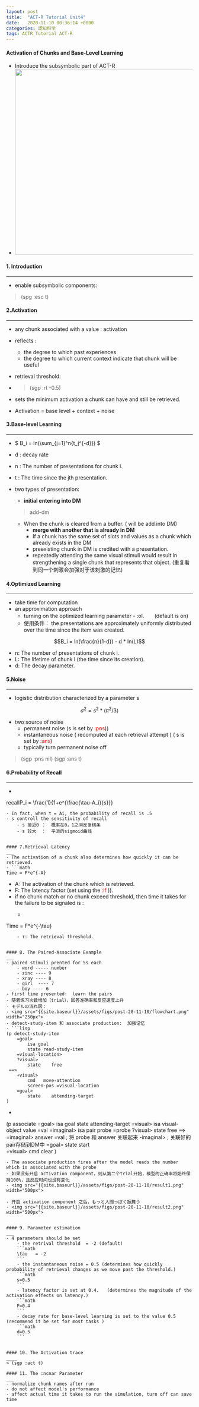 ```yaml
---
layout: post
title:  "ACT-R Tutorial Unit4"
date:   2020-11-10 00:36:14 +0800
categories: 認知科学
tags: ACTR_Tutorial ACT-R
---
```

#### Activation of Chunks and Base-Level Learning
-  Introduce the subsymbolic part of ACT-R
- <img src="{{site.baseurl}}/assets/figs/post-20-11-10/result2.png" width="500px">


#### 1. Introduction
___
- enable subsymbolic components:
> (spg :esc t)

#### 2.Activation
___
- any chunk associated with a value : activation
- reflects :
	- the degree to which past experiences
	- the degree to which current context indicate that chunk will be useful
- retrieval threshold:
- > (sgp :rt -0.5)
- sets the minimum activation a chunk can have and still be retrieved.

- Activation  = base level + context + noise

#### 3.Base-level Learning
___
- $ B_i = ln(\sum_{j=1}^n{t_j^{-d}}) $
- d : decay rate
- n : The number of presentations for chunk i.
- t  : The time since the jth presentation.
- two types of presentation:
	- **initial entering into DM**
	> add-dm

	- When the chunk is cleared from a buffer. ( will be add into DM)
		- **merge with another that is already in DM**
		- If a chunk has the same set of slots and values as a chunk which already exists in the DM
		- preexisting chunk in DM is credited with a presentation.
		- repeatedly attending the same visual stimuli would result in strengthening a single chunk that represents that object. (重复看到同一个刺激会加强对于该刺激的记忆)

#### 4.Optimized Learning
___
- take time for computation
- an approximation approach
	- turning on the optimized learning parameter - :ol.　　(default  is  on)
	- 使用条件： the presentations are approximately uniformly distributed over the time since the item was created.
```math
B_i = ln(\frac{n}{1-d}) - d * ln(L)
```
- n: The number of presentations of chunk i.
- L: The lifetime of chunk i (the time since its creation).
- d: The decay parameter.


#### 5.Noise
___
- logistic distribution characterized by a parameter s
```math
\sigma^2 = s^2*(\pi^2/3)
```
- two source of noise
	- permanent noise (s is set by <span style="color:red"> :pns</span>))
	- instantaneous noise  ( recomputed at each retrieval attempt )   ( s is set by <span style="color:red"> :ans</span>)
	- typically turn permanent noise off
> (sgp :pns nil)
 (sgp :ans t)

#### 6.Probability of Recall
___
-  ```math
recallP_i = \frac{1}{1+e^{\frac{\tau-A_i}{s}}}
```
- In fact, when τ = Ai, the probability of recall is .5
- s controll the sensitivity of recall
	- s 接近0 ：  概率在0，1之间反复横条
	- s 较大  ：  平滑的sigmoid曲线


#### 7.Retrieval Latency
___
- The activation of a chunk also determines how quickly it can be retrieved.
- ```math
Time = F*e^{-A}
```
- A: The activation of the chunk which is retrieved.
- F: The latency factor (set using the <span style="color:red"> :lf </span>)).
- if no chunk match or no chunk exceed threshold, then time it takes for the failure to be signaled is :
	- ```math
 Time = F*e^{-\tau}
```
	- τ: The retrieval threshold.


#### 8. The Paired-Associate Example
___
- paired stimuli prented for 5s each
	- word ----- number
	- zinc ---- 9
	- xray ---- 8
	- girl  ---- 7
	- boy ---- 6
- first time presented:  learn the pairs
- 随着练习次数增加（trial），回答准确率和反应速度上升
- モデルの流れ図：
- <img src="{{site.baseurl}}/assets/figs/post-20-11-10/flowchart.png" width="250px">
- detect-study-item 和 associate production:  加强记忆
- ```lisp
(p detect-study-item
    =goal>
		isa goal
		state read-study-item
	=visual-location>
    ?visual>
    	state    free
 ==>
   	+visual>
    	cmd   move-attention
    	screen-pos =visual-location
	=goal>
    	state    attending-target
)
```

- ```lisp
(p associate
    =goal>
      isa      goal
      state    attending-target
    =visual>
      isa      visual-object
      value    =val
   =imaginal>
      isa      pair
      probe    =probe
    ?visual>
      state    free
  ==>
   =imaginal>
      answer   =val    ; 将 probe 和 answer 关联起来
   -imaginal>          ; 关联好的pair存储到DM中
   =goal>
      state    start  
   +visual>
      cmd      clear
)
```
- The associate production fires after the model reads the number which is associated with the probe
- 如果没有开启 activation component，则从第二个trial开始，模型的正确率将始终保持100%，且反应时间也没有变化
- <img src="{{site.baseurl}}/assets/figs/post-20-11-10/result1.png" width="500px">

- 开启 activation component 之后，もっと人間っぼく振舞う
- <img src="{{site.baseurl}}/assets/figs/post-20-11-10/result2.png" width="500px">


#### 9. Parameter estimation
___
- 4 parameters should be set
	- the retrival threshold  = -2 (default)
	```math
	\tau   = -2
	```
	- the instantaneous noise = 0.5 (determines how quickly probability of retrieval changes as we move past the threshold.)
	```math
	s=0.5
	```
	- latency factor is set at 0.4.   (determines the magnitude of the activation effects on latency.)
	```math
	F=0.4
	```
	- decay rate for base-level learning is set to the value 0.5 (recommend it be set for most tasks )
	```math
	d=0.5
	```


#### 10. The Activation trace
____
> (sgp :act t)

#### 11. The :ncnar Parameter
___
- normalize chunk names after run
- do not affect model's performance
- affect actual time it takes to run the simulation, turn off can save time

